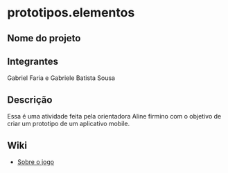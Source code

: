 # prototipos.elementos

## Nome do projeto

## Integrantes
Gabriel Faria e Gabriele Batista Sousa

## Descrição
Essa é uma atividade feita pela orientadora Aline firmino com o objetivo de criar um prototipo de um aplicativo mobile.

## Wiki
- <a href="https://github.com/Gabriele-sousa/prototipos.elementos/wiki/Sobre-o-jogo"> Sobre o jogo</a>
